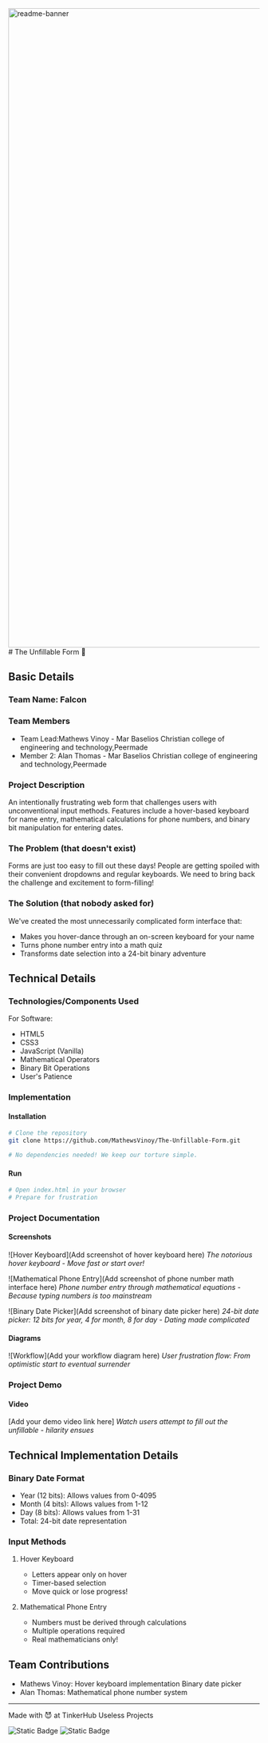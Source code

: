 <img width="1280" alt="readme-banner" src="https://github.com/user-attachments/assets/35332e92-44cb-425b-9dff-27bcf1023c6c">
# The Unfillable Form 🎯

## Basic Details

### Team Name: Falcon

### Team Members
- Team Lead:Mathews Vinoy - Mar Baselios Christian college of engineering and technology,Peermade
- Member 2: Alan Thomas - Mar Baselios Christian college of engineering and technology,Peermade

### Project Description
An intentionally frustrating web form that challenges users with unconventional input methods. Features include a hover-based keyboard for name entry, mathematical calculations for phone numbers, and binary bit manipulation for entering dates.

### The Problem (that doesn't exist)
Forms are just too easy to fill out these days! People are getting spoiled with their convenient dropdowns and regular keyboards. We need to bring back the challenge and excitement to form-filling!

### The Solution (that nobody asked for)
We've created the most unnecessarily complicated form interface that:
- Makes you hover-dance through an on-screen keyboard for your name
- Turns phone number entry into a math quiz
- Transforms date selection into a 24-bit binary adventure

## Technical Details

### Technologies/Components Used
For Software:
- HTML5
- CSS3
- JavaScript (Vanilla)
- Mathematical Operators
- Binary Bit Operations
- User's Patience

### Implementation

#### Installation
```bash
# Clone the repository
git clone https://github.com/MathewsVinoy/The-Unfillable-Form.git

# No dependencies needed! We keep our torture simple.
```

#### Run
```bash
# Open index.html in your browser
# Prepare for frustration
```

### Project Documentation

#### Screenshots

![Hover Keyboard](Add screenshot of hover keyboard here)
*The notorious hover keyboard - Move fast or start over!*

![Mathematical Phone Entry](Add screenshot of phone number math interface here)
*Phone number entry through mathematical equations - Because typing numbers is too mainstream*

![Binary Date Picker](Add screenshot of binary date picker here)
*24-bit date picker: 12 bits for year, 4 for month, 8 for day - Dating made complicated*

#### Diagrams

![Workflow](Add your workflow diagram here)
*User frustration flow: From optimistic start to eventual surrender*

### Project Demo

#### Video
[Add your demo video link here]
*Watch users attempt to fill out the unfillable - hilarity ensues*

## Technical Implementation Details

### Binary Date Format
- Year (12 bits): Allows values from 0-4095
- Month (4 bits): Allows values from 1-12
- Day (8 bits): Allows values from 1-31
- Total: 24-bit date representation

### Input Methods
1. Hover Keyboard
   - Letters appear only on hover
   - Timer-based selection
   - Move quick or lose progress!

2. Mathematical Phone Entry
   - Numbers must be derived through calculations
   - Multiple operations required
   - Real mathematicians only!

## Team Contributions
- Mathews Vinoy: Hover keyboard implementation Binary date picker
- Alan Thomas:  Mathematical phone number system


---

Made with 😈 at TinkerHub Useless Projects

![Static Badge](https://img.shields.io/badge/TinkerHub-24?color=%23000000&link=https%3A%2F%2Fwww.tinkerhub.org%2F)
![Static Badge](https://img.shields.io/badge/UselessProject--24-24?link=https%3A%2F%2Fwww.tinkerhub.org%2Fevents%2FQ2Q1TQKX6Q%2FUseless%2520Projects)
